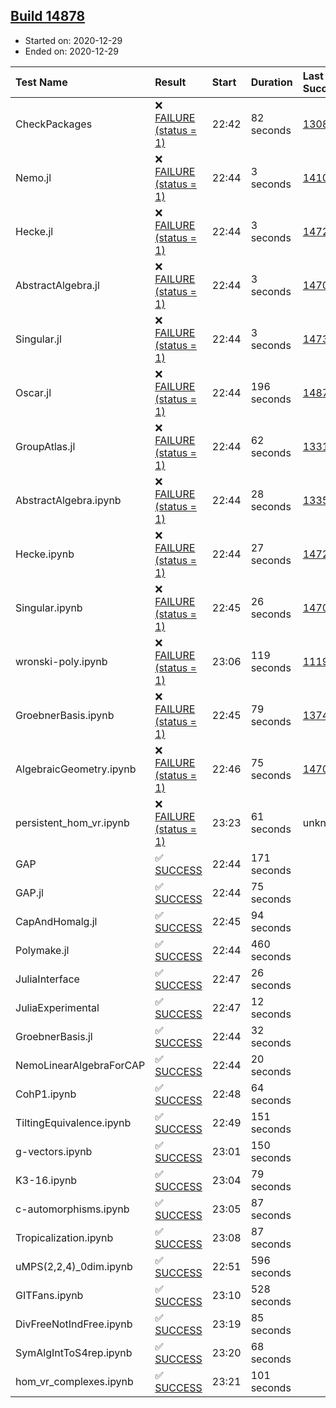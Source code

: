 ## [Build 14878](https://oscarci.mathematik.uni-kl.de/job/oscar/14878/)

* Started on: 2020-12-29
* Ended on: 2020-12-29

| Test Name    | Result | Start | Duration | Last Success | First Failure |
|:-------------|:-------|:------|:---------|:-------------|:--------------|
| CheckPackages | ❌ [FAILURE (status = 1)](https://oscarci.mathematik.uni-kl.de/job/oscar/14878/artifact/logs/build-14878/CheckPackages.log) | 22:42 | 82 seconds | [13085](https://oscarci.mathematik.uni-kl.de/job/oscar/13085/) | [13086](https://oscarci.mathematik.uni-kl.de/job/oscar/13086/) |
| Nemo.jl | ❌ [FAILURE (status = 1)](https://oscarci.mathematik.uni-kl.de/job/oscar/14878/artifact/logs/build-14878/Nemo.jl.log) | 22:44 | 3 seconds | [14101](https://oscarci.mathematik.uni-kl.de/job/oscar/14101/) | [14102](https://oscarci.mathematik.uni-kl.de/job/oscar/14102/) |
| Hecke.jl | ❌ [FAILURE (status = 1)](https://oscarci.mathematik.uni-kl.de/job/oscar/14878/artifact/logs/build-14878/Hecke.jl.log) | 22:44 | 3 seconds | [14723](https://oscarci.mathematik.uni-kl.de/job/oscar/14723/) | [14724](https://oscarci.mathematik.uni-kl.de/job/oscar/14724/) |
| AbstractAlgebra.jl | ❌ [FAILURE (status = 1)](https://oscarci.mathematik.uni-kl.de/job/oscar/14878/artifact/logs/build-14878/AbstractAlgebra.jl.log) | 22:44 | 3 seconds | [14701](https://oscarci.mathematik.uni-kl.de/job/oscar/14701/) | [14702](https://oscarci.mathematik.uni-kl.de/job/oscar/14702/) |
| Singular.jl | ❌ [FAILURE (status = 1)](https://oscarci.mathematik.uni-kl.de/job/oscar/14878/artifact/logs/build-14878/Singular.jl.log) | 22:44 | 3 seconds | [14732](https://oscarci.mathematik.uni-kl.de/job/oscar/14732/) | [14733](https://oscarci.mathematik.uni-kl.de/job/oscar/14733/) |
| Oscar.jl | ❌ [FAILURE (status = 1)](https://oscarci.mathematik.uni-kl.de/job/oscar/14878/artifact/logs/build-14878/Oscar.jl.log) | 22:44 | 196 seconds | [14877](https://oscarci.mathematik.uni-kl.de/job/oscar/14877/) | [14878](https://oscarci.mathematik.uni-kl.de/job/oscar/14878/) |
| GroupAtlas.jl | ❌ [FAILURE (status = 1)](https://oscarci.mathematik.uni-kl.de/job/oscar/14878/artifact/logs/build-14878/GroupAtlas.jl.log) | 22:44 | 62 seconds | [13311](https://oscarci.mathematik.uni-kl.de/job/oscar/13311/) | [13312](https://oscarci.mathematik.uni-kl.de/job/oscar/13312/) |
| AbstractAlgebra.ipynb | ❌ [FAILURE (status = 1)](https://oscarci.mathematik.uni-kl.de/job/oscar/14878/artifact/logs/build-14878/AbstractAlgebra.ipynb.log) | 22:44 | 28 seconds | [13355](https://oscarci.mathematik.uni-kl.de/job/oscar/13355/) | [13356](https://oscarci.mathematik.uni-kl.de/job/oscar/13356/) |
| Hecke.ipynb | ❌ [FAILURE (status = 1)](https://oscarci.mathematik.uni-kl.de/job/oscar/14878/artifact/logs/build-14878/Hecke.ipynb.log) | 22:44 | 27 seconds | [14723](https://oscarci.mathematik.uni-kl.de/job/oscar/14723/) | [14724](https://oscarci.mathematik.uni-kl.de/job/oscar/14724/) |
| Singular.ipynb | ❌ [FAILURE (status = 1)](https://oscarci.mathematik.uni-kl.de/job/oscar/14878/artifact/logs/build-14878/Singular.ipynb.log) | 22:45 | 26 seconds | [14701](https://oscarci.mathematik.uni-kl.de/job/oscar/14701/) | [14702](https://oscarci.mathematik.uni-kl.de/job/oscar/14702/) |
| wronski-poly.ipynb | ❌ [FAILURE (status = 1)](https://oscarci.mathematik.uni-kl.de/job/oscar/14878/artifact/logs/build-14878/wronski-poly.ipynb.log) | 23:06 | 119 seconds | [11192](https://oscarci.mathematik.uni-kl.de/job/oscar/11192/) | [11193](https://oscarci.mathematik.uni-kl.de/job/oscar/11193/) |
| GroebnerBasis.ipynb | ❌ [FAILURE (status = 1)](https://oscarci.mathematik.uni-kl.de/job/oscar/14878/artifact/logs/build-14878/GroebnerBasis.ipynb.log) | 22:45 | 79 seconds | [13748](https://oscarci.mathematik.uni-kl.de/job/oscar/13748/) | [13749](https://oscarci.mathematik.uni-kl.de/job/oscar/13749/) |
| AlgebraicGeometry.ipynb | ❌ [FAILURE (status = 1)](https://oscarci.mathematik.uni-kl.de/job/oscar/14878/artifact/logs/build-14878/AlgebraicGeometry.ipynb.log) | 22:46 | 75 seconds | [14701](https://oscarci.mathematik.uni-kl.de/job/oscar/14701/) | [14702](https://oscarci.mathematik.uni-kl.de/job/oscar/14702/) |
| persistent_hom_vr.ipynb | ❌ [FAILURE (status = 1)](https://oscarci.mathematik.uni-kl.de/job/oscar/14878/artifact/logs/build-14878/persistent_hom_vr.ipynb.log) | 23:23 | 61 seconds | unknown | unknown |
| GAP | ✅ [SUCCESS](https://oscarci.mathematik.uni-kl.de/job/oscar/14878/artifact/logs/build-14878/GAP.log) | 22:44 | 171 seconds |  |  |
| GAP.jl | ✅ [SUCCESS](https://oscarci.mathematik.uni-kl.de/job/oscar/14878/artifact/logs/build-14878/GAP.jl.log) | 22:44 | 75 seconds |  |  |
| CapAndHomalg.jl | ✅ [SUCCESS](https://oscarci.mathematik.uni-kl.de/job/oscar/14878/artifact/logs/build-14878/CapAndHomalg.jl.log) | 22:45 | 94 seconds |  |  |
| Polymake.jl | ✅ [SUCCESS](https://oscarci.mathematik.uni-kl.de/job/oscar/14878/artifact/logs/build-14878/Polymake.jl.log) | 22:44 | 460 seconds |  |  |
| JuliaInterface | ✅ [SUCCESS](https://oscarci.mathematik.uni-kl.de/job/oscar/14878/artifact/logs/build-14878/JuliaInterface.log) | 22:47 | 26 seconds |  |  |
| JuliaExperimental | ✅ [SUCCESS](https://oscarci.mathematik.uni-kl.de/job/oscar/14878/artifact/logs/build-14878/JuliaExperimental.log) | 22:47 | 12 seconds |  |  |
| GroebnerBasis.jl | ✅ [SUCCESS](https://oscarci.mathematik.uni-kl.de/job/oscar/14878/artifact/logs/build-14878/GroebnerBasis.jl.log) | 22:44 | 32 seconds |  |  |
| NemoLinearAlgebraForCAP | ✅ [SUCCESS](https://oscarci.mathematik.uni-kl.de/job/oscar/14878/artifact/logs/build-14878/NemoLinearAlgebraForCAP.log) | 22:44 | 20 seconds |  |  |
| CohP1.ipynb | ✅ [SUCCESS](https://oscarci.mathematik.uni-kl.de/job/oscar/14878/artifact/logs/build-14878/CohP1.ipynb.log) | 22:48 | 64 seconds |  |  |
| TiltingEquivalence.ipynb | ✅ [SUCCESS](https://oscarci.mathematik.uni-kl.de/job/oscar/14878/artifact/logs/build-14878/TiltingEquivalence.ipynb.log) | 22:49 | 151 seconds |  |  |
| g-vectors.ipynb | ✅ [SUCCESS](https://oscarci.mathematik.uni-kl.de/job/oscar/14878/artifact/logs/build-14878/g-vectors.ipynb.log) | 23:01 | 150 seconds |  |  |
| K3-16.ipynb | ✅ [SUCCESS](https://oscarci.mathematik.uni-kl.de/job/oscar/14878/artifact/logs/build-14878/K3-16.ipynb.log) | 23:04 | 79 seconds |  |  |
| c-automorphisms.ipynb | ✅ [SUCCESS](https://oscarci.mathematik.uni-kl.de/job/oscar/14878/artifact/logs/build-14878/c-automorphisms.ipynb.log) | 23:05 | 87 seconds |  |  |
| Tropicalization.ipynb | ✅ [SUCCESS](https://oscarci.mathematik.uni-kl.de/job/oscar/14878/artifact/logs/build-14878/Tropicalization.ipynb.log) | 23:08 | 87 seconds |  |  |
| uMPS(2,2,4)_0dim.ipynb | ✅ [SUCCESS](https://oscarci.mathematik.uni-kl.de/job/oscar/14878/artifact/logs/build-14878/uMPS-2-2-4-_0dim.ipynb.log) | 22:51 | 596 seconds |  |  |
| GITFans.ipynb | ✅ [SUCCESS](https://oscarci.mathematik.uni-kl.de/job/oscar/14878/artifact/logs/build-14878/GITFans.ipynb.log) | 23:10 | 528 seconds |  |  |
| DivFreeNotIndFree.ipynb | ✅ [SUCCESS](https://oscarci.mathematik.uni-kl.de/job/oscar/14878/artifact/logs/build-14878/DivFreeNotIndFree.ipynb.log) | 23:19 | 85 seconds |  |  |
| SymAlgIntToS4rep.ipynb | ✅ [SUCCESS](https://oscarci.mathematik.uni-kl.de/job/oscar/14878/artifact/logs/build-14878/SymAlgIntToS4rep.ipynb.log) | 23:20 | 68 seconds |  |  |
| hom_vr_complexes.ipynb | ✅ [SUCCESS](https://oscarci.mathematik.uni-kl.de/job/oscar/14878/artifact/logs/build-14878/hom_vr_complexes.ipynb.log) | 23:21 | 101 seconds |  |  |
